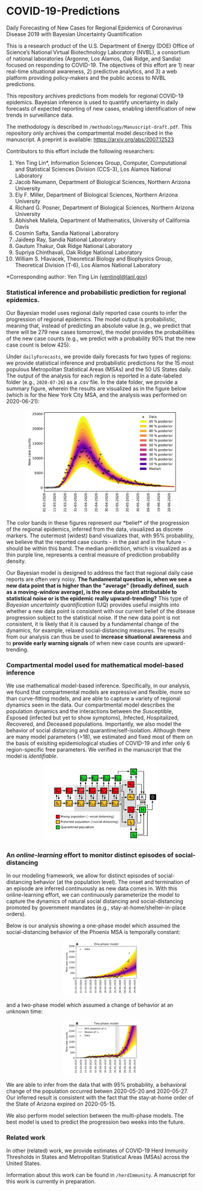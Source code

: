 # COVID-19-Predictions
Daily Forecasting of New Cases for Regional Epidemics of Coronavirus Disease 2019 with Bayesian Uncertainty Quantification

This is a research product of the U.S. Department of Energy (DOE) Office of Science’s National Virtual Biotechnology Laboratory (NVBL), a consortium of national laboratories (Argonne, Los Alamos, Oak Ridge, and Sandia) focused on responding to COVID-19. The objectives of this effort are 1) near real-time situational awareness, 2) predictive analytics, and 3) a web platform providing policy-makers and the public access to NVBL predictions.

This repository archives predictions from models for regional COVID-19 epidemics. Bayesian inference is used to quantify uncertainty in daily forecasts of expected reporting of new cases, enabling identification of new trends in surveillance data.

The methodology is described in ```/methodology/Manuscript-draft.pdf```. This repository only archives the compartmental model described in the manuscript. A preprint is available: https://arxiv.org/abs/2007.12523

Contributors to this effort include the following researchers:
1. Yen Ting Lin*, Information Sciences Group, Computer, Computational and Statistical Sciences Division (CCS-3), Los Alamos National Laboratory
2. Jacob Neumann, Department of Biological Sciences, Northern Arizona University
3. Ely F. Miller, Department of Biological Sciences, Northern Arizona University
4. Richard G. Posner, Department of Biological Sciences, Northern Arizona University
5. Abhishek Mallela, Department of Mathematics, University of California Davis
6. Cosmin Safta, Sandia National Laboratory
7. Jaideep Ray, Sandia National Laboratory
8. Gautum Thakur, Oak Ridge National Laboratory
9. Supriya Chinthavali, Oak Ridge National Laboratory
10. William S. Hlavacek, Theoretical Biology and Biophysics Group, Theoretical Division (T-6), Los Alamos National Laboratory<br>

*Corresponding author: Yen Ting Lin (yentingl@lanl.gov)

### Statistical inference and probabilistic prediction for regional epidemics.
Our Bayesian model uses regional daily reported case counts to infer the progression of regional epidemics. The model output is probabilistic, meaning that, instead of predicting an absolute value (e.g., we predict that there will be 279 new cases tomorrow), the model provides the probabilities of the new case counts (e.g., we predict with a probability 90% that the new case count is below 425). 

Under ```dailyForecasts```, we provide daily forecasts for two types of regions: we provide statistical inference and probabilistic predictions for the 15 most populous Metropolitan Statistical Areas (MSAs) and the 50 US States daily. The output of the analysis for each region is reported in a date-labeled folder (e.g., ```2020-07-26```) as a .csv file. In the date folder, we provide a summary figure, wherein the results are visualized as in the figure below (which is for the New York City MSA, and the analysis was performed on 2020-06-21):
<p align="center">
<img src='https://github.com/lanl/COVID-19-Predictions/blob/master/figs/UQBand-mechanistic.png' width='80%'>
</p>
The color bands in these figures represent our *belief* of the progression of the regional epidemics, inferred from the data, visualized as discrete markers. The outermost (widest) band visualizes that, with 95% probability, we believe that the reported case counts - in the past and in the future - should be within this band. The median prediction, which is visualized as a thin purple line, represents a central measure of prediction probability density.

Our Bayesian model is designed to address the fact that regional daily case reports are often very noisy. **The fundamental question is, when we see a new data point that is higher than the "average" (broadly defined, such as a moving-window average), is the new data point attributable to statistical noise or is the epidemic really upward-trending?** This type of *Bayesian uncertainty quantification* (UQ) provides useful insights into whether a new data point is consistent with our current belief of the disease progression subject to the statistical noise. If the new data point is not consistent, it is likely that it is caused by a fundamental change of the dynamics, for example, relaxed social-distancing measures. The results from our analysis can thus be used to **increase situational awareness** and to **provide early warning signals** of when new case counts are upward-trending. 

### Compartmental model used for mathematical model-based inference

We use mathematical model-based inference. Specifically, in our analysis, we found that compartmental models are expressive and flexible, more so than curve-fitting models, and are able to capture a variety of regional dynamics seen in the data. Our compartmental model describes the population dynamics and the interactions between the *S*usceptible, *E*xposed (infected but yet to show symptoms), *I*nfected, *H*ospitalized, *R*ecovered, and *D*eceased populations. Importantly, we also model the behavior of social distancing and quarantine/self-isolation. Although there are many model parameters (>18), we estimated and fixed most of them on the basis of exisiting epidemiological studies of COVID-19 and infer only 6 region-specific free parameters. We verified in the manuscript that the model is *identifiable*.
<p align="center">
<img src='https://github.com/lanl/COVID-19-Predictions/blob/master/figs/compartmentalModel.png' width='60%'>
</p>

### An *online-learning* effort to monitor distinct episodes of social-distancing 

In our modeling framework, we allow for distinct episodes of social-distancing behavior (at the population level). The onset and termination of an episode are inferred continuously as new data comes in. With this online-learning effort, we can continuously parameterize the model to capture the dynamics of natural social distancing and social-distancing promoted by government mandates (e.g., stay-at-home/shelter-in-place orders). <br>

Below is our analysis showing a one-phase model which assumed the social-distancing behavior of the Phoenix MSA is temporally constant: <br>
<p align="center">
<img src='https://github.com/lanl/COVID-19-Predictions/blob/master/figs/Figure 10A.png' width='40%'>
</p>
and a two-phase model which assumed a change of behavior at an unknown time:<br>
<p align="center">
<img src='https://github.com/lanl/COVID-19-Predictions/blob/master/figs/Figure 10B.png' width='40%'>
</p>
We are able to infer from the data that with 95% probability, a behavioral change of the population occurred betwen 2020-05-20 and 2020-05-27. Our inferred result is consistent with the fact that the stay-at-home order of the State of Arizona expired on 2020-05-15.

We also perform model selection between the multi-phase models. The best model is used to predict the progression two weeks into the future.

### Related work

In other (related) work, we provide estimates of COVID-19 Herd Immunity Thresholds in States and Metropolitan Statistical Areas (MSAs) across the United States. 

Information about this work can be found in ```/herdImmunity```. A manuscript for this work is currently in preparation.
